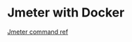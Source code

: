 # Jmeter with Docker

[Jmeter command ref](https://jmeter.apache.org/usermanual/get-started.html#options)